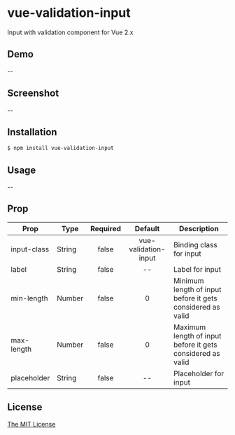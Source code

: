 # vue-validation-input

Input with validation component for Vue 2.x

## Demo
--

## Screenshot
--

## Installation

```bash
$ npm install vue-validation-input
```

## Usage
--

## Prop

| Prop                          | Type               | Required    | Default     | Description                              |
|-------------------------------|--------------------|:-----------:|:-----------:|------------------------------------------|
| input-class                   | String             | false       | vue-validation-input         | Binding class for input                                       |
| label                  | String             | false       | --         | Label for input                                       |
| min-length                   | Number             | false       | 0         | Minimum length of input before it gets considered as valid                                       |
| max-length                   | Number             | false       | 0         | Maximum length of input before it gets considered as valid                                      |
| placeholder                   | String             | false       | --         | Placeholder for input                                       |


## License

[The MIT License](http://opensource.org/licenses/MIT)